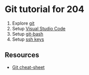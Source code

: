 # Git tutorial for 204

1. Explore [git](github_tutorial.md)
2. Setup [Visual Studio Code](https://code.visualstudio.com/download)
3. Setup [git-bash](https://git-scm.com/)
4. Setup [ssh keys](https://help.github.com/en/github/authenticating-to-github/generating-a-new-ssh-key-and-adding-it-to-the-ssh-agent)

## Resources
- [Git cheat-sheet](https://github.github.com/training-kit/downloads/github-git-cheat-sheet.pdf)